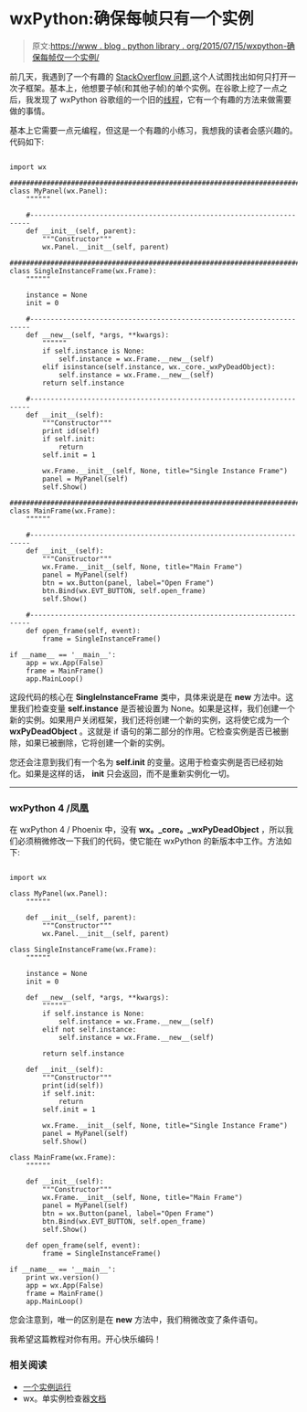 # wxPython:确保每帧只有一个实例

> 原文:[https://www . blog . python library . org/2015/07/15/wxpython-确保每帧仅一个实例/](https://www.blog.pythonlibrary.org/2015/07/15/wxpython-ensuring-only-one-instance-per-frame/)

前几天，我遇到了一个有趣的 [StackOverflow 问题](http://stackoverflow.com/q/31386570/393194),这个人试图找出如何只打开一次子框架。基本上，他想要子帧(和其他子帧)的单个实例。在谷歌上挖了一点之后，我发现了 wxPython 谷歌组的一个旧的[线程](https://groups.google.com/forum/#!topic/wxpython-users/VTPpXYZYHmM)，它有一个有趣的方法来做需要做的事情。

基本上它需要一点元编程，但这是一个有趣的小练习，我想我的读者会感兴趣的。代码如下:

```

import wx

########################################################################
class MyPanel(wx.Panel):
    """"""

    #----------------------------------------------------------------------
    def __init__(self, parent):
        """Constructor"""
        wx.Panel.__init__(self, parent)

########################################################################
class SingleInstanceFrame(wx.Frame):
    """"""

    instance = None
    init = 0

    #----------------------------------------------------------------------
    def __new__(self, *args, **kwargs):
        """"""
        if self.instance is None:
            self.instance = wx.Frame.__new__(self)
        elif isinstance(self.instance, wx._core._wxPyDeadObject):
            self.instance = wx.Frame.__new__(self)
        return self.instance

    #----------------------------------------------------------------------
    def __init__(self):
        """Constructor"""
        print id(self)
        if self.init:
            return
        self.init = 1

        wx.Frame.__init__(self, None, title="Single Instance Frame")
        panel = MyPanel(self)
        self.Show()

########################################################################
class MainFrame(wx.Frame):
    """"""

    #----------------------------------------------------------------------
    def __init__(self):
        """Constructor"""
        wx.Frame.__init__(self, None, title="Main Frame")
        panel = MyPanel(self)
        btn = wx.Button(panel, label="Open Frame")
        btn.Bind(wx.EVT_BUTTON, self.open_frame)
        self.Show()

    #----------------------------------------------------------------------
    def open_frame(self, event):
        frame = SingleInstanceFrame()

if __name__ == '__main__':
    app = wx.App(False)
    frame = MainFrame()
    app.MainLoop()

```

这段代码的核心在 **SingleInstanceFrame** 类中，具体来说是在 **__new__** 方法中。这里我们检查变量 **self.instance** 是否被设置为 None。如果是这样，我们创建一个新的实例。如果用户关闭框架，我们还将创建一个新的实例，这将使它成为一个 **wxPyDeadObject** 。这就是 if 语句的第二部分的作用。它检查实例是否已被删除，如果已被删除，它将创建一个新的实例。

您还会注意到我们有一个名为 **self.init** 的变量。这用于检查实例是否已经初始化。如果是这样的话， **__init__** 只会返回，而不是重新实例化一切。

* * *

### wxPython 4 /凤凰

在 wxPython 4 / Phoenix 中，没有 **wx。_core。_wxPyDeadObject** ，所以我们必须稍微修改一下我们的代码，使它能在 wxPython 的新版本中工作。方法如下:

```

import wx

class MyPanel(wx.Panel):
    """"""

    def __init__(self, parent):
        """Constructor"""
        wx.Panel.__init__(self, parent)

class SingleInstanceFrame(wx.Frame):
    """"""

    instance = None
    init = 0

    def __new__(self, *args, **kwargs):
        """"""
        if self.instance is None:
            self.instance = wx.Frame.__new__(self)
        elif not self.instance:
            self.instance = wx.Frame.__new__(self)

        return self.instance

    def __init__(self):
        """Constructor"""
        print(id(self))
        if self.init:
            return
        self.init = 1

        wx.Frame.__init__(self, None, title="Single Instance Frame")
        panel = MyPanel(self)
        self.Show()

class MainFrame(wx.Frame):
    """"""

    def __init__(self):
        """Constructor"""
        wx.Frame.__init__(self, None, title="Main Frame")
        panel = MyPanel(self)
        btn = wx.Button(panel, label="Open Frame")
        btn.Bind(wx.EVT_BUTTON, self.open_frame)
        self.Show()

    def open_frame(self, event):
        frame = SingleInstanceFrame()

if __name__ == '__main__':
    print wx.version()
    app = wx.App(False)
    frame = MainFrame()
    app.MainLoop()

```

您会注意到，唯一的区别是在 **__new__** 方法中，我们稍微改变了条件语句。

我希望这篇教程对你有用。开心快乐编码！

### 相关阅读

*   [一个实例运行](http://wiki.wxpython.org/OneInstanceRunning)
*   wx。单实例检查器[文档](http://wxpython.org/Phoenix/docs/html/SingleInstanceChecker.html)